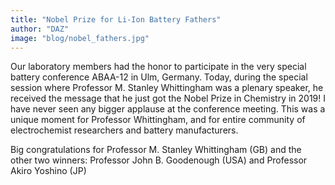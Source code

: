 ```yaml
---
title: "Nobel Prize for Li-Ion Battery Fathers"
author: "DAZ"
image: "blog/nobel_fathers.jpg"
---
```


Our laboratory members had the honor to participate in the very special battery conference ABAA-12 in Ulm, Germany. Today, during the special session where Professor M. Stanley Whittingham was a plenary speaker, he received the message that he just got the Nobel Prize in Chemistry in 2019! I have never seen any bigger applause at the conference meeting. This was a unique moment for Professor Whittingham, and for entire community of electrochemist researchers and battery manufacturers.

Big congratulations for Professor M. Stanley Whittingham (GB) and the other two winners: Professor John B. Goodenough (USA) and Professor Akiro Yoshino (JP)
